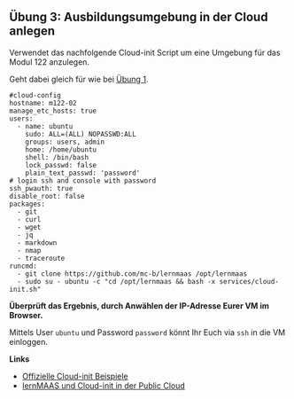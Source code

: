 Übung 3: Ausbildungsumgebung in der Cloud anlegen
------------------------------------------------

Verwendet das nachfolgende Cloud-init Script um eine Umgebung für das Modul 122 anzulegen.

Geht dabei gleich für wie bei [Übung 1](cloud-iac.md).


    #cloud-config
    hostname: m122-02
    manage_etc_hosts: true
    users:
      - name: ubuntu
        sudo: ALL=(ALL) NOPASSWD:ALL
        groups: users, admin
        home: /home/ubuntu
        shell: /bin/bash
        lock_passwd: false
        plain_text_passwd: 'password'        
    # login ssh and console with password
    ssh_pwauth: true
    disable_root: false  
    packages:
      - git 
      - curl 
      - wget
      - jq
      - markdown
      - nmap
      - traceroute
    runcmd:
      - git clone https://github.com/mc-b/lernmaas /opt/lernmaas
      - sudo su - ubuntu -c "cd /opt/lernmaas && bash -x services/cloud-init.sh"

**Überprüft das Ergebnis, durch Anwählen der IP-Adresse Eurer VM im Browser.**

Mittels User `ubuntu` und Password `password` könnt Ihr Euch via `ssh` in die VM einloggen.

**Links**

* [Offizielle Cloud-init Beispiele](https://cloudinit.readthedocs.io/en/latest/topics/examples.html)
* [lernMAAS und Cloud-init in der Public Cloud](https://github.com/mc-b/lernmaas/tree/master/doc/Cloud)